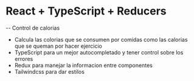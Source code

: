 # React + TypeScript + Reducers

-- Control de calorias
  - Calcula las colorias que se consumen por comidas como las calorias que se queman por hacer ejercicio
  - TypeScript para un mejor autocompletado y tener control sobre los errores
  - Redux para manejar la informacion entre componentes
  - Tailwindcss para dar estilos
